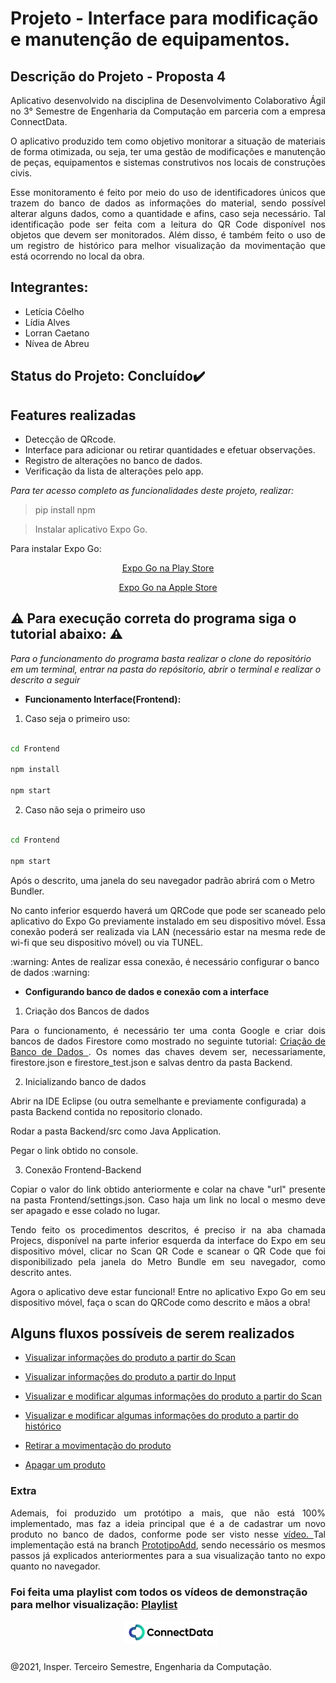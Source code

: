 # Projeto - Interface para modificação e manutenção de equipamentos. 

## Descrição do Projeto - Proposta 4

<p align="justify">
Aplicativo desenvolvido na disciplina de Desenvolvimento Colaborativo Ágil no 3° Semestre de Engenharia da Computação em parceria com a empresa ConnectData.  
</p>
<p align="justify">
O aplicativo produzido tem como objetivo monitorar a situação de materiais de forma otimizada, ou seja, ter uma gestão de modificações e manutenção de peças, equipamentos e sistemas construtivos nos locais de construções civis.
</p>
<p align="justify">
Esse monitoramento é feito por meio do uso de identificadores únicos que trazem do banco de dados as informações do material, sendo possível alterar alguns dados, como a quantidade e afins, caso seja necessário. Tal identificação pode ser feita com a leitura do QR Code disponível nos objetos que devem ser monitorados. Além disso, é também feito o uso de um registro de histórico para melhor visualização da movimentação que está ocorrendo no local da obra.
</p>

## Integrantes:

- Letícia Côelho
- Lídia Alves
- Lorran Caetano  
- Nívea de Abreu

## Status do Projeto: Concluído:heavy_check_mark:

## Features realizadas

-  Detecção de QRcode.
-  Interface para adicionar ou retirar quantidades e efetuar observações. 
-  Registro de alterações no banco de dados.
-  Verificação da lista de alterações pelo app.

*Para ter acesso completo as funcionalidades deste projeto, realizar:*

> pip install npm

> Instalar aplicativo Expo Go. 

Para instalar Expo Go:

<div align="center">
<p> <a href = "https://play.google.com/store/apps/details?id=host.exp.exponent"> Expo Go na Play Store </a> </p>
<p> <a href = "https://apps.apple.com/br/app/expo-go/id982107779"> Expo Go na Apple Store </a> </p>
</div>

## :warning: Para execução correta do programa siga o tutorial abaixo: :warning:

*Para o funcionamento do programa basta realizar o clone do repositório em um terminal, entrar na pasta do repósitorio, abrir o terminal e realizar o descrito a seguir*

- **Funcionamento Interface(Frontend):**

1.  Caso seja o primeiro uso:

```bash

cd Frontend

npm install

npm start

```

2. Caso não seja o primeiro uso

```bash

cd Frontend

npm start

```

Após o descrito, uma janela do seu navegador padrão abrirá com o Metro Bundler.
<p align="justify">
No canto inferior esquerdo haverá um QRCode que pode ser scaneado pelo aplicativo do Expo Go previamente instalado em seu dispositivo móvel. Essa conexão poderá ser realizada via LAN (necessário estar na mesma rede de wi-fi que seu dispositivo móvel) ou via TUNEL.
</p>
:warning: Antes de realizar essa conexão, é necessário configurar o banco de dados :warning:

- **Configurando banco de dados e conexão com a interface**

1. Criação dos Bancos de dados
<p align = "justify">
Para o funcionamento, é necessário ter uma conta Google e criar dois bancos de dados Firestore como mostrado no seguinte tutorial: <a href = "https://ensino.hashi.pro.br/desagil/tutorial/banco/criacao.html"> Criação de Banco de Dados </a>. Os nomes das chaves devem ser, necessariamente, firestore.json e firestore_test.json e salvas dentro da pasta Backend.
 </p>

2. Inicializando banco de dados

Abrir na IDE Eclipse (ou outra semelhante e previamente configurada) a pasta Backend contida no repositorio clonado.
 
Rodar a pasta Backend/src como Java Application.

Pegar o link obtido no console.

3. Conexão Frontend-Backend
<p align="justify">
Copiar o valor do link obtido anteriormente e colar na chave "url" presente na pasta Frontend/settings.json. Caso haja um link no local o mesmo deve ser apagado e esse colado no lugar.
</p>
<p align = "justify">
Tendo feito os procedimentos descritos, é preciso ir na aba chamada Projecs, disponível na parte inferior esquerda da interface do Expo em seu dispositivo móvel, clicar no Scan QR Code e scanear o QR Code que foi disponibilizado pela janela do Metro Bundle em seu navegador, como descrito antes.
</p>
<p align="justify">
Agora o aplicativo deve estar funcional! Entre no aplicativo Expo Go em seu dispositivo móvel, faça o scan do QRCode como descrito e mãos a obra!
</p>

## Alguns fluxos possíveis de serem realizados

- <p> <a href = "https://www.youtube.com/watch?v=JPmV8nfNpAU&list=PL5_V9v2YDb3F6leLQwSuE0Havvg9nOwHw&index=1"> Visualizar informações do produto a partir do Scan </a> </p>
- <p> <a href = "https://www.youtube.com/watch?v=OxjqxLM7xMY&list=PL5_V9v2YDb3F6leLQwSuE0Havvg9nOwHw&index=2"> Visualizar informações do produto a partir do Input </a> </p>
- <p> <a href = "https://www.youtube.com/watch?v=0RfOTtSYvik&list=PL5_V9v2YDb3F6leLQwSuE0Havvg9nOwHw&index=3"> Visualizar e modificar algumas informações do produto a partir do Scan </a> </p>
- <p> <a href = "https://www.youtube.com/watch?v=YYfyCDZRBJ8&list=PL5_V9v2YDb3F6leLQwSuE0Havvg9nOwHw&index=4"> Visualizar e modificar algumas informações do produto a partir do histórico </a> </p>
- <p> <a href = "https://www.youtube.com/watch?v=hQuUxk2SeJM&list=PL5_V9v2YDb3F6leLQwSuE0Havvg9nOwHw&index=5"> Retirar a movimentação do produto </a> </p>
- <p> <a href = "https://www.youtube.com/watch?v=jKfXWzaf2wY&list=PL5_V9v2YDb3F6leLQwSuE0Havvg9nOwHw&index=6"> Apagar um produto </a> </p>
### Extra
<p align = "justify">
Ademais, foi produzido um protótipo a mais, que não está 100% implementado, mas faz a ideia principal que é a de cadastrar um novo produto no banco de dados, conforme pode ser visto nesse <a href = "https://www.youtube.com/watch?v=yZIxieFcncE&list=PL5_V9v2YDb3F6leLQwSuE0Havvg9nOwHw&index=7"> vídeo. </a> Tal implementação está na branch <a href = "https://github.com/hashiprobr-classroom/projeto-go/tree/PrototipoAdd">PrototipoAdd</a>, sendo necessário os mesmos passos já explicados anteriormentes para a sua visualização tanto no expo quanto no navegador.
</p>
<div>
<h3>Foi feita uma playlist com todos os vídeos de demonstração para melhor visualização:
<a href="https://www.youtube.com/watch?v=JPmV8nfNpAU&list=PL5_V9v2YDb3F6leLQwSuE0Havvg9nOwHw"> Playlist </a>
 </h3>
</div>
<p align="center"><img src="readmeLogo.PNG" width=150 style="float: center; margin: 0px 0px 10px 10px"></p>

@2021, Insper. Terceiro Semestre, Engenharia da Computação.

